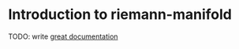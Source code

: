 # Introduction to riemann-manifold

TODO: write [great documentation](http://jacobian.org/writing/what-to-write/)
